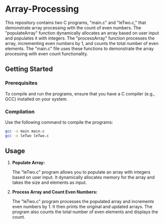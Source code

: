 # Array-Processing

This repository contains two C programs, "main.c" and "leTwo.c," that demonstrate array processing with the count of even numbers. The "populateArray" function dynamically allocates an array based on user input and populates it with integers. The "processArray" function processes the array, incrementing even numbers by 1, and counts the total number of even elements. The "main.c" file uses these functions to demonstrate the array processing with even count functionality.

## Getting Started

### Prerequisites

To compile and run the programs, ensure that you have a C compiler (e.g., GCC) installed on your system.

### Compilation

Use the following command to compile the programs:

```bash
gcc -o main main.c
gcc -o leTwo leTwo.c
```

## Usage

1. **Populate Array:**

   The "leTwo.c" program allows you to populate an array with integers based on user input. It dynamically allocates memory for the array and takes the size and elements as input.

2. **Process Array and Count Even Numbers:**

   The "leTwo.c" program processes the populated array and increments even numbers by 1. It then prints the original and updated arrays. The program also counts the total number of even elements and displays the count.

